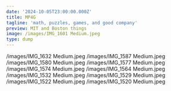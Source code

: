 ```yaml
---
date: '2024-10-05T23:00:00.000Z'
title: MP4G
tagline: 'math, puzzles, games, and good company'
preview: MIT and Boston things
image: /images/IMG_1601 Medium.jpeg
type: dump
---
```

/images/IMG_1632 Medium.jpeg
/images/IMG_1587 Medium.jpeg
/images/IMG_1580 Medium.jpeg
/images/IMG_1577 Medium.jpeg
/images/IMG_1574 Medium.jpeg
/images/IMG_1564 Medium.jpeg
/images/IMG_1532 Medium.jpeg
/images/IMG_1529 Medium.jpeg
/images/IMG_1522 Medium.jpeg
/images/IMG_1520 Medium.jpeg 
